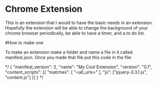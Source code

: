 # Chrome Extension

This is an extension that I would to have the basic needs in an extension.
Hopefully the extension will be able to change the background of your chrome
browser periodically, be able to have a timer, and a to do list.

#How to make one

To make an extension make a folder and name a file in it called manifest.json.
Once you made that file put this code in the file:

*/ {
	"manifest_version": 2,
	"name": "My Cool Extension",
	"version": "0.1",
	"content_scripts": [{
		"matches": [
			"<all_urls>"
		],
		"js": ["jquery-3.3.1.js", "content.js"]
	}]
}  */
